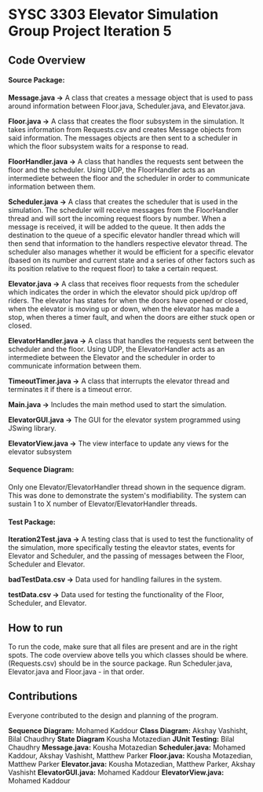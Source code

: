 # SYSC 3303 Elevator Simulation Group Project Iteration 5

## Code Overview

#### Source Package:

**Message.java ->** A class that creates a message object that is used to pass around information between Floor.java, Scheduler.java, and Elevator.java.

**Floor.java ->** A class that creates the floor subsystem in the simulation. It takes information from Requests.csv and creates Message objects from said information. The messages objects are then sent to a scheduler in which the floor subsystem waits for a response to read.

**FloorHandler.java ->** A class that handles the requests sent between the floor and the scheduler. Using UDP, the FloorHandler acts as an intermediete between the floor and the scheduler in order to communicate information between them.

**Scheduler.java ->** A class that creates the scheduler that is used in the simulation. The scheduler will receive messages from the FloorHandler thread and will sort the incoming request floors by number. When a message is received, it will be added to the queue. It then adds the destination to the queue of a specific elevator handler thread which will then send that information to the handlers respective elevator thread. The scheduler also manages whether it would be efficient for a specific elevator (based on its number and current state and a series of other factors such as its position relative to the request floor) to take a certain request.

**Elevator.java ->** A class that receives floor requests from the scheduler which indicates the order in which the elevator should pick up/drop off riders.
The elevator has states for when the doors have opened or closed, when the elevator is moving up or down, when the elevator has made a stop, when theres a timer fault, and when the doors are either stuck open or closed.

**ElevatorHandler.java ->** A class that handles the requests sent between the scheduler and the floor. Using UDP, the ElevatorHandler acts as an intermediete between the Elevator and the scheduler in order to communicate information between them. 

**TimeoutTimer.java ->** A class  that interrupts the elevator thread and terminates it if there is a timeout error. 

**Main.java ->** Includes the main method used to start the simulation.

**ElevatorGUI.java ->** The GUI for the elevator system programmed using JSwing library. 

**ElevatorView.java ->** The view interface to update any views for the elevator subsystem

#### Sequence Diagram:

Only one Elevator/ElevatorHandler thread shown in the sequence digram. This was done to demonstrate the system's modifiability. The system can sustain 1 to X number of
Elevator/ElevatorHandler threads.

#### Test Package:

**Iteration2Test.java ->** A testing class that is used to test the functionality of the simulation, more specifically testing the eleavtor states, events for Elevator and Scheduler, and the passing of messages between the Floor, Scheduler and Elevator. 

**badTestData.csv ->** Data used for handling failures in the system.

**testData.csv ->** Data used for testing the functionality of the Floor, Scheduler, and Elevator.

## How to run
To run the code, make sure that all files are present and are in the right spots. The code overview above tells you which classes should be where. (Requests.csv) should be in the source package. Run Scheduler.java, Elevator.java and Floor.java - in that order. 

## Contributions
Everyone contributed to the design and planning of the program.

**Sequence Diagram:** Mohamed Kaddour
**Class Diagram:** Akshay Vashisht, Bilal Chaudhry
**State Diagram** Kousha Motazedian 
**JUnit Testing:** Bilal Chaudhry
**Message.java:** Kousha Motazedian
**Scheduler.java:** Mohamed Kaddour, Akshay Vashisht, Matthew Parker
**Floor.java:** Kousha Motazedian, Matthew Parker
**Elevator.java:** Kousha Motazedian, Matthew Parker, Akshay Vashisht
**ElevatorGUI.java:** Mohamed Kaddour
**ElevatorView.java:** Mohamed Kaddour
